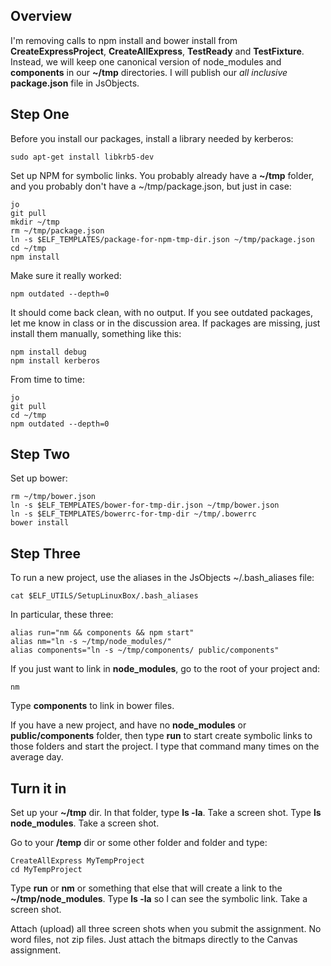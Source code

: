 ## Overview

I'm removing calls to npm install and bower install from **CreateExpressProject**, **CreateAllExpress**, **TestReady** and **TestFixture**. Instead, we will keep one canonical version of node_modules and **components** in our **~/tmp** directories. I will publish our *all inclusive* **package.json** file in JsObjects.

## Step One

Before you install our packages, install a library needed by kerberos:

```
sudo apt-get install libkrb5-dev
```

Set up NPM for symbolic links. You probably already have a **~/tmp** folder, and you probably don't have a ~/tmp/package.json, but just in case:

```
jo
git pull
mkdir ~/tmp
rm ~/tmp/package.json
ln -s $ELF_TEMPLATES/package-for-npm-tmp-dir.json ~/tmp/package.json
cd ~/tmp
npm install
```

Make sure it really worked:

```
npm outdated --depth=0
```

It should come back clean, with no output. If you see outdated packages, let me know in class or in the discussion area. If packages are missing, just install them manually, something like this:

```
npm install debug
npm install kerberos
```

From time to time:

```
jo
git pull
cd ~/tmp
npm outdated --depth=0
```

## Step Two

Set up bower:

```
rm ~/tmp/bower.json
ln -s $ELF_TEMPLATES/bower-for-tmp-dir.json ~/tmp/bower.json
ln -s $ELF_TEMPLATES/bowerrc-for-tmp-dir ~/tmp/.bowerrc
bower install
```

## Step Three

To run a new project, use the aliases in the JsObjects ~/.bash_aliases file:

```
cat $ELF_UTILS/SetupLinuxBox/.bash_aliases
```

In particular, these three:

```
alias run="nm && components && npm start"
alias nm="ln -s ~/tmp/node_modules/"
alias components="ln -s ~/tmp/components/ public/components"
```

If you just want to link in **node_modules**, go to the root of your project and:

```
nm
```

Type **components** to link in bower files.

If you have a new project, and have no **node_modules** or **public/components** folder, then type **run** to start create symbolic links to those folders and start the project. I type that command many times on the average day.

## Turn it in

Set up your **~/tmp** dir. In that folder, type **ls -la**. Take a screen shot. Type **ls node_modules**. Take a screen shot.

Go to your **/temp** dir or some other folder and folder and type:

```
CreateAllExpress MyTempProject
cd MyTempProject
```

Type **run** or **nm** or something that else that will create a link to the **~/tmp/node_modules**. Type **ls -la** so I can see the symbolic link. Take a screen shot.

Attach (upload) all three screen shots when you submit the assignment. No word files, not zip files. Just attach the bitmaps directly to the Canvas assignment.
